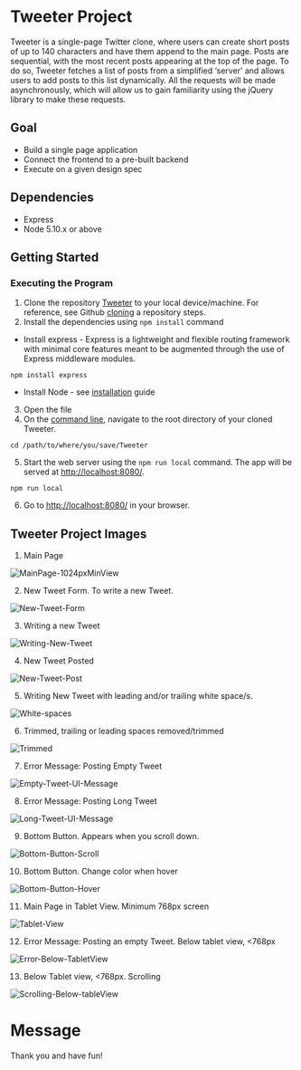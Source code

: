 # Tweeter Project

Tweeter is a single-page Twitter clone, where users can create short posts of up to 140 characters and have them append to the main page. Posts are sequential, with the most recent posts appearing at the top of the page. To do so, Tweeter fetches a list of posts from a simplified ‘server’ and allows users to add posts to this list dynamically. All the requests will be made asynchronously, which will allow us to gain familiarity using the jQuery library to make these requests.

## Goal

* Build a single page application
* Connect the frontend to a pre-built backend
* Execute on a given design spec

## Dependencies

- Express
- Node 5.10.x or above

## Getting Started
### Executing the Program

1. Clone the repository [Tweeter](https://github.com/Rusgyn/tweeter) to your local device/machine. For reference, see Github [cloning](https://docs.github.com/en/repositories/creating-and-managing-repositories/cloning-a-repository) a repository steps.
2. Install the dependencies using `npm install` command

* Install express - Express is a lightweight and flexible routing framework with minimal core features meant to be augmented through the use of Express middleware modules.
```
npm install express
```

* Install Node - see [installation](https://nodejs.org/en/learn/getting-started/how-to-install-nodejs) guide

3. Open the file
4. On the [command line](https://developer.mozilla.org/en-US/docs/Learn/Tools_and_testing/Understanding_client-side_tools/Command_line), navigate to the root directory of your cloned Tweeter.
```
cd /path/to/where/you/save/Tweeter
```
5. Start the web server using the `npm run local` command. The app will be served at <http://localhost:8080/>.
```
npm run local
```
6. Go to <http://localhost:8080/> in your browser.

## Tweeter Project Images

1. Main Page

![MainPage-1024pxMinView](<public/images/Main Page - 1024px view.png>)

2. New Tweet Form. To write a new Tweet.

![New-Tweet-Form](<public/images/Write-New-Tweet -1024pxView.png>)

3. Writing a new Tweet

![Writing-New-Tweet](public/images/Writing-New-Tweet-1024pxView.png)

4. New Tweet Posted

![New-Tweet-Post](public/images/New-Tweet-Posted-1024pxView.png)

5. Writing New Tweet with leading and/or trailing white space/s.

![White-spaces](public/images/Writing-NewTweet-With-Leading-Trailing-WhiteSpace.png)

6. Trimmed, trailing or leading spaces removed/trimmed

![Trimmed](public/images/Trim-Leading-Trailing-WhiteSpace.png)

7. Error Message: Posting Empty Tweet

![Empty-Tweet-UI-Message](public/images/Empty-Post-Error.png)

8. Error Message: Posting Long Tweet

![Long-Tweet-UI-Message](public/images/Long-Tweet-Error.png)

9. Bottom Button. Appears when you scroll down.

![Bottom-Button-Scroll](public/images/Bottom-Button-ScrollToTop.png)

10. Bottom Button. Change color when hover

![Bottom-Button-Hover](public/images/Bottom-Button-Hover-Color.png)

11. Main Page in Tablet View. Minimum 768px screen

![Tablet-View](public/images/Tablet-View-New-Form-Page.png)

12. Error Message: Posting an empty Tweet. Below tablet view, <768px

![Error-Below-TabletView](public/images/Below-TabletView-Empty-Tweet-Error-Message.png)

13. Below Tablet view, <768px. Scrolling

![Scrolling-Below-tableView](public/images/Below-TabletView-Scrolling-Sample-Image.png)


# Message

Thank you and have fun!